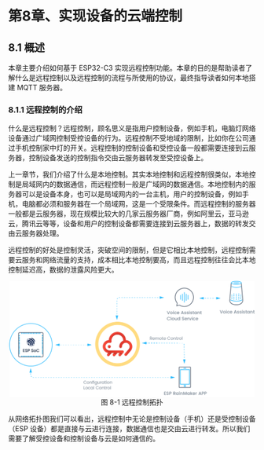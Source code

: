 # 第8章、实现设备的云端控制

## 8.1 概述

本章主要介绍如何基于 ESP32-C3 实现远程控制功能。本章的目的是帮助读者了解什么是远程控制以及远程控制的流程与所使用的协议，最终指导读者如何本地搭建 MQTT 服务器。

### 8.1.1 远程控制的介绍

什么是远程控制？远程控制，顾名思义是指用户控制设备，例如手机，电脑灯网络设备通过广域网控制受控设备的行为。远程控制不受地域的限制，比如你在公司通过手机控制家中灯的开关。远程控制的控制设备和受控设备一般都需要连接到云服务器，控制设备发送的控制指令交由云服务器转发至受控设备上。

上一章节，我们介绍了什么是本地控制。其实本地控制和远程控制很类似，本地控制是局域网内的数据通信，而远程控制一般是广域网的数据通信。本地控制内的服务器可以是设备本身，也可以是局域网内的一台主机，用户的控制设备，例如手机，电脑都必须和服务器在一个局域网，这是一个受限条件。而远程控制的服务器一般都是云服务器，现在规模比较大的几家云服务器厂商，例如阿里云，亚马逊云，腾讯云等等，设备和用户的控制设备都需要连接到云服务器上，数据的转发交由云服务器处理。

远程控制的好处是控制灵活，突破空间的限制，但是它相比本地控制，远程控制需要云服务和网络流量的支持，成本相比本地控制要高，而且远程控制往往会比本地控制延迟高，数据的泄露风险更大。

<div align="center">
   <img src="./assets/remote_control_01.png" width = "500" alt="remote_control_01" align=center />
</div>
<center>图 8-1 远程控制拓扑 </center>

从网络拓扑图我们可以看出，远程控制中无论是控制设备（手机）还是受控制设备（ESP 设备）都是直接与云进行连接，数据通信也是交由云进行转发。所以我们需要了解受控设备和控制设备与云是如何通信的。
